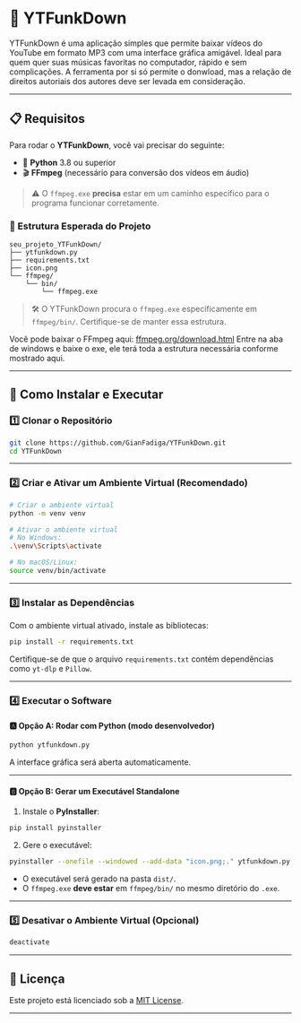 # 🎵 YTFunkDown

YTFunkDown é uma aplicação simples que permite baixar vídeos do YouTube em formato MP3 com uma interface gráfica amigável. Ideal para quem quer suas músicas favoritas no computador, rápido e sem complicações.
A ferramenta por si só permite o donwload, mas a relação de direitos autoriais dos autores deve ser levada em consideração.

---

## 📋 Requisitos

Para rodar o **YTFunkDown**, você vai precisar do seguinte:

- 🐍 **Python** 3.8 ou superior  
- 🎬 **FFmpeg** (necessário para conversão dos vídeos em áudio)

> ⚠️ O `ffmpeg.exe` **precisa** estar em um caminho específico para o programa funcionar corretamente.

### 📁 Estrutura Esperada do Projeto

```
seu_projeto_YTFunkDown/
├── ytfunkdown.py
├── requirements.txt
├── icon.png
└── ffmpeg/
    └── bin/
        └── ffmpeg.exe
```

> 🛠️ O YTFunkDown procura o `ffmpeg.exe` especificamente em `ffmpeg/bin/`. Certifique-se de manter essa estrutura.

Você pode baixar o FFmpeg aqui: [ffmpeg.org/download.html](https://ffmpeg.org/download.html)
Entre na aba de windows e baixe o exe, ele terá toda a estrutura necessária conforme mostrado aqui.

---

## 🚀 Como Instalar e Executar

### 1️⃣ Clonar o Repositório

```bash
git clone https://github.com/GianFadiga/YTFunkDown.git
cd YTFunkDown
```

---

### 2️⃣ Criar e Ativar um Ambiente Virtual (Recomendado)

```bash
# Criar o ambiente virtual
python -m venv venv

# Ativar o ambiente virtual
# No Windows:
.\venv\Scripts\activate

# No macOS/Linux:
source venv/bin/activate
```

---

### 3️⃣ Instalar as Dependências

Com o ambiente virtual ativado, instale as bibliotecas:

```bash
pip install -r requirements.txt
```

Certifique-se de que o arquivo `requirements.txt` contém dependências como `yt-dlp` e `Pillow`.

---

### 4️⃣ Executar o Software

#### 🅰️ Opção A: Rodar com Python (modo desenvolvedor)

```bash
python ytfunkdown.py
```

A interface gráfica será aberta automaticamente.

---

#### 🅱️ Opção B: Gerar um Executável Standalone

1. Instale o **PyInstaller**:

```bash
pip install pyinstaller
```

2. Gere o executável:

```bash
pyinstaller --onefile --windowed --add-data "icon.png;." ytfunkdown.py
```

- O executável será gerado na pasta `dist/`.
- O `ffmpeg.exe` **deve estar** em `ffmpeg/bin/` no mesmo diretório do `.exe`.

---

### 5️⃣ Desativar o Ambiente Virtual (Opcional)

```bash
deactivate
```

---

## 📄 Licença

Este projeto está licenciado sob a [MIT License](LICENSE).

---
